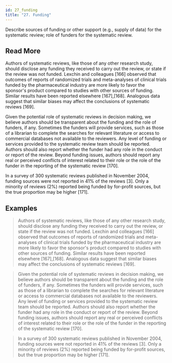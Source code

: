 ```yaml
---
id: 27_funding
title: "27. Funding"
---
```

Describe sources of funding or other support (e.g., supply of data) for the systematic review; role of funders for the systematic review.

## Read More

Authors of systematic reviews, like those of any other research study, should disclose any funding they received to carry out the review, or state if the review was not funded. Lexchin and colleagues [166] observed that outcomes of reports of randomized trials and meta-analyses of clinical trials funded by the pharmaceutical industry are more likely to favor the sponsor's product compared to studies with other sources of funding. Similar results have been reported elsewhere [167],[168]. Analogous data suggest that similar biases may affect the conclusions of systematic reviews [169].

Given the potential role of systematic reviews in decision making, we believe authors should be transparent about the funding and the role of funders, if any. Sometimes the funders will provide services, such as those of a librarian to complete the searches for relevant literature or access to commercial databases not available to the reviewers. Any level of funding or services provided to the systematic review team should be reported. Authors should also report whether the funder had any role in the conduct or report of the review. Beyond funding issues, authors should report any real or perceived conflicts of interest related to their role or the role of the funder in the reporting of the systematic review [170].

In a survey of 300 systematic reviews published in November 2004, funding sources were not reported in 41% of the reviews [3]. Only a minority of reviews (2%) reported being funded by for-profit sources, but the true proportion may be higher [171].

## Examples

> Authors of systematic reviews, like those of any other research study, should disclose any funding they received to carry out the review, or state if the review was not funded. Lexchin and colleagues [166] observed that outcomes of reports of randomized trials and meta-analyses of clinical trials funded by the pharmaceutical industry are more likely to favor the sponsor's product compared to studies with other sources of funding. Similar results have been reported elsewhere [167],[168]. Analogous data suggest that similar biases may affect the conclusions of systematic reviews [169].

> Given the potential role of systematic reviews in decision making, we believe authors should be transparent about the funding and the role of funders, if any. Sometimes the funders will provide services, such as those of a librarian to complete the searches for relevant literature or access to commercial databases not available to the reviewers. Any level of funding or services provided to the systematic review team should be reported. Authors should also report whether the funder had any role in the conduct or report of the review. Beyond funding issues, authors should report any real or perceived conflicts of interest related to their role or the role of the funder in the reporting of the systematic review [170].

> In a survey of 300 systematic reviews published in November 2004, funding sources were not reported in 41% of the reviews [3]. Only a minority of reviews (2%) reported being funded by for-profit sources, but the true proportion may be higher [171].